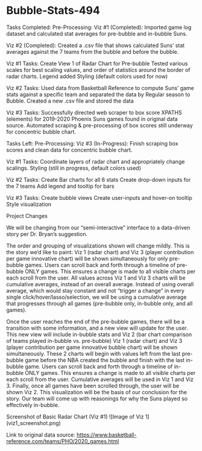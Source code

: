 # Bubble-Stats-494
Tasks Completed: 
Pre-Processing:
Viz #1 (Completed): Imported game log dataset and calculated stat averages for pre-bubble and in-bubble Suns.

Viz #2 (Completed): Created a .csv file that shows calculated Suns’ stat averages against the 7 teams from the bubble and before the bubble.


Viz #1 Tasks:
Create View 1 of Radar Chart for Pre-bubble
Tested various scales for best scaling values, and order of statistics around the border of radar charts. 
Legend added
Styling (default colors used for now)

Viz #2 Tasks: 
Used data from Basketball Reference to compute Suns’ game stats against a specific team and separated the data by Regular season to Bubble.
Created a new .csv file and stored the data 

Viz #3 Tasks:
Successfully directed web scraper to box score XPATHS (elements) for 2019-2020 Phoenix Suns games found in original data source.
Automated scraping & pre-processing of box scores still underway for concentric bubble chart. 


Tasks Left:
Pre-Processing:
Viz #3 (In-Progress): 
Finish scraping box scores and clean data for concentric bubble chart.

Viz #1 Tasks:
Coordinate layers of radar chart and appropriately change scalings.
Styling (still in progress, default colors used)

Viz #2 Tasks: 
Create Bar charts for all 6 stats
Create drop-down inputs for the 7 teams
Add legend and tooltip for bars

Viz #3 Tasks:
Create bubble views
Create user-inputs and hover-on tooltip
Style visualization 

Project Changes

We will be changing from our “semi-interactive” interface to a data-driven story per Dr. Bryan’s suggestion.

The order and grouping of visualizations shown will change mildly. This is the story we’d like to paint:
Viz 1 (radar chart) and Viz 3 (player contribution per game innovative chart) will be shown simultaneously for only pre-bubble games.
Users can scroll back and forth through a timeline of pre-bubble ONLY games.
This ensures a change is made to all visible charts per each scroll from the user.
All values across Viz 1 and Viz 3 charts will be cumulative averages, instead of an overall average. Instead of using overall average, which would stay constant and not “trigger a change” in every single click/hover/lasso/selection, we will be using a cumulative average that progresses through all games (pre-bubble only, in-bubble only, and all games).

Once the user reaches the end of the pre-bubble games, there will be a transition with some information, and a new view will update for the user. This new view will include in-bubble stats and Viz 2 (bar chart comparison of teams played in-bubble vs. pre-bubble)
Viz 1 (radar chart) and Viz 3 (player contribution per game innovative bubble chart) will be shown simultaneously. These 2 charts will begin with values left from the last pre-bubble game before the NBA created the bubble and finish with the last in-bubble game.
Users can scroll back and forth through a timeline of in-bubble ONLY games.
This ensures a change is made to all visible charts per each scroll from the user.
Cumulative averages will be used in Viz 1 and Viz 3.
Finally, once all games have been scrolled through, the user will be shown Viz 2. This visualization will be the basis of our conclusion for the story. Our team will come up with reasonings for why the Suns played so effectively in-bubble.

Screenshot of Basic Radar Chart (Viz #1)
![Image of Viz 1]
(viz1_screenshot.png)

Link to original data source: https://www.basketball-reference.com/teams/PHO/2020_games.html 
